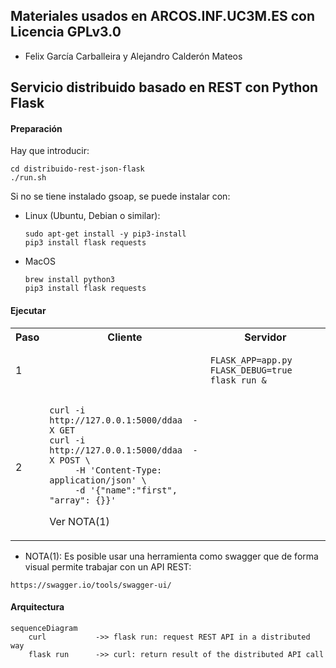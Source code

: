## Materiales usados en ARCOS.INF.UC3M.ES con Licencia GPLv3.0
  * Felix García Carballeira y Alejandro Calderón Mateos

## Servicio distribuido basado en REST con Python Flask

#### Preparación

Hay que introducir:
```
cd distribuido-rest-json-flask
./run.sh
```

Si no se tiene instalado gsoap, se puede instalar con:
 * Linux (Ubuntu, Debian o similar):
   ```
   sudo apt-get install -y pip3-install
   pip3 install flask requests
   ```
 * MacOS
   ```
   brew install python3
   pip3 install flask requests
   ```

#### Ejecutar

<html>
<table>
<tr><th>Paso</th><th>Cliente</th><th>Servidor</th></tr>

<tr>
<td>1</td>
<td>

```
```

</td>
<td>

```
FLASK_APP=app.py FLASK_DEBUG=true  flask run &
```

</td>
</tr>

<tr>
<td>2</td>
<td>

```
curl -i http://127.0.0.1:5000/ddaa  -X GET
curl -i http://127.0.0.1:5000/ddaa  -X POST \
     -H 'Content-Type: application/json' \
     -d '{"name":"first", "array": {}}'
```

Ver NOTA(1)

</td>
<td>

```
```

</td>
</tr>

</table>
</html>

* NOTA(1): Es posible usar una herramienta como swagger que de forma visual permite trabajar con un API REST:
```
https://swagger.io/tools/swagger-ui/
```



#### Arquitectura

```mermaid
sequenceDiagram
    curl           ->> flask run: request REST API in a distributed way
    flask run      ->> curl: return result of the distributed API call
```

